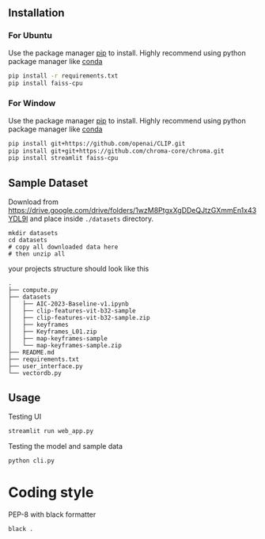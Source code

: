 ## Installation

### For Ubuntu
Use the package manager [pip](https://pip.pypa.io/en/stable/) to install. Highly recommend using python package manager like [conda](https://docs.conda.io/en/latest/)

```bash
pip install -r requirements.txt
pip install faiss-cpu
```

### For Window
Use the package manager [pip](https://pip.pypa.io/en/stable/) to install. Highly recommend using python package manager like [conda](https://docs.conda.io/en/latest/)

```bash
pip install git+https://github.com/openai/CLIP.git
pip install git+git+https://github.com/chroma-core/chroma.git
pip install streamlit faiss-cpu
```

## Sample Dataset

Download from https://drive.google.com/drive/folders/1wzM8PtgxXgDDeQJtzGXmmEn1x43YDL9l and place inside `./datasets` directory.

```
mkdir datasets
cd datasets
# copy all downloaded data here
# then unzip all
```

your projects structure should look like this

```
.
├── compute.py
├── datasets
│   ├── AIC-2023-Baseline-v1.ipynb
│   ├── clip-features-vit-b32-sample
│   ├── clip-features-vit-b32-sample.zip
│   ├── keyframes
│   ├── Keyframes_L01.zip
│   ├── map-keyframes-sample
│   └── map-keyframes-sample.zip
├── README.md
├── requirements.txt
├── user_interface.py
└── vectordb.py

```


## Usage

Testing UI
```bash
streamlit run web_app.py
```

Testing the model and sample data
```bash
python cli.py
```


# Coding style

PEP-8 with black formatter 

```
black .
```
